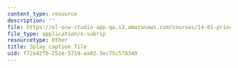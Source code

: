 ```yaml
---
content_type: resource
description: ''
file: https://ol-ocw-studio-app-qa.s3.amazonaws.com/courses/14-01-principles-of-microeconomics-fall-2018/f72a42fb252e5719aa023ec75c578349_ftmvsahQ6Wo.vtt
file_type: application/x-subrip
resourcetype: Other
title: 3play caption file
uid: f72a42fb-252e-5719-aa02-3ec75c578349
---
```


